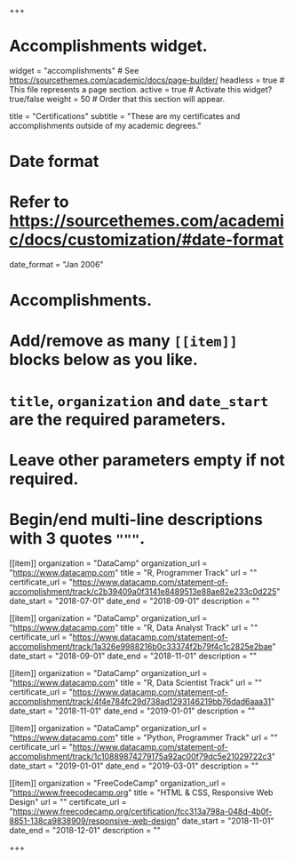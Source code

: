 +++
# Accomplishments widget.
widget = "accomplishments"  # See https://sourcethemes.com/academic/docs/page-builder/
headless = true  # This file represents a page section.
active = true  # Activate this widget? true/false
weight = 50  # Order that this section will appear.

title = "Certifications"
subtitle = "These are my certificates and accomplishments outside of my academic degrees."

# Date format
#   Refer to https://sourcethemes.com/academic/docs/customization/#date-format
date_format = "Jan 2006"

# Accomplishments.
#   Add/remove as many `[[item]]` blocks below as you like.
#   `title`, `organization` and `date_start` are the required parameters.
#   Leave other parameters empty if not required.
#   Begin/end multi-line descriptions with 3 quotes `"""`.

[[item]]
  organization = "DataCamp"
  organization_url = "https://www.datacamp.com"
  title = "R, Programmer Track"
  url = ""
  certificate_url = "https://www.datacamp.com/statement-of-accomplishment/track/c2b39409a0f3141e8489513e88ae82e233c0d225"
  date_start = "2018-07-01"
  date_end = "2018-09-01"
  description = ""

[[item]]
  organization = "DataCamp"
  organization_url = "https://www.datacamp.com"
  title = "R, Data Analyst Track"
  url = ""
  certificate_url = "https://www.datacamp.com/statement-of-accomplishment/track/1a326e9988216b0c33374f2b79f4c1c2825e2bae"
  date_start = "2018-09-01"
  date_end = "2018-11-01"
  description = ""
  
[[item]]
  organization = "DataCamp"
  organization_url = "https://www.datacamp.com"
  title = "R, Data Scientist Track"
  url = ""
  certificate_url = "https://www.datacamp.com/statement-of-accomplishment/track/4f4e784fc29d738ad1293146219bb76dad6aaa31"
  date_start = "2018-11-01"
  date_end = "2019-01-01"
  description = ""
  
  [[item]]
  organization = "DataCamp"
  organization_url = "https://www.datacamp.com"
  title = "Python, Programmer Track"
  url = ""
  certificate_url = "https://www.datacamp.com/statement-of-accomplishment/track/1c10889874279175a92ac00f79dc5e21029722c3"
  date_start = "2019-01-01"
  date_end = "2019-03-01"
  description = ""
  
  [[item]]
  organization = "FreeCodeCamp"
  organization_url = "https://www.freecodecamp.org"
  title = "HTML & CSS, Responsive Web Design"
  url = ""
  certificate_url = "https://www.freecodecamp.org/certification/fcc313a798a-048d-4b0f-8851-138ca9838909/responsive-web-design"
  date_start = "2018-11-01"
  date_end = "2018-12-01"
  description = ""

+++
